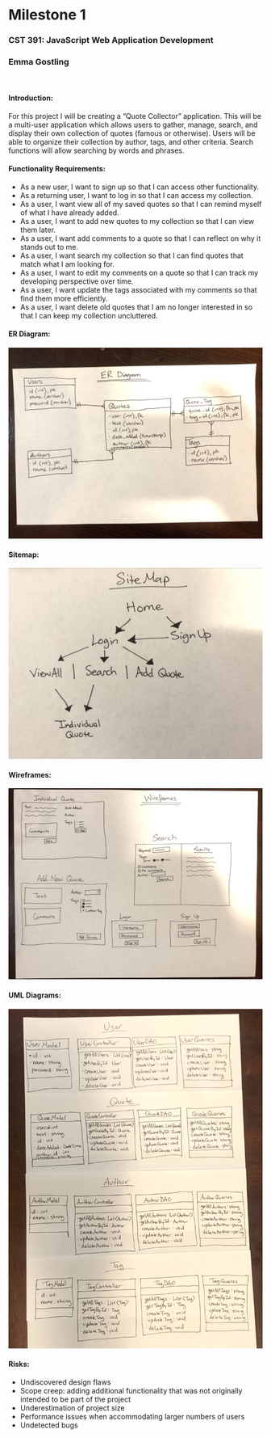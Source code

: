 


# Milestone 1
### CST 391: JavaScript Web Application Development
### Emma Gostling
 
#### Introduction: 
For this project I will be creating a “Quote Collector” application. This will be a multi-user application which allows users to gather, manage, search, and display their own collection of quotes (famous or otherwise). Users will be able to organize their collection by author, tags, and other criteria. Search functions will allow searching by words and phrases. 

#### Functionality Requirements:
-	As a new user, I want to sign up so that I can access other functionality. 
-	As a returning user, I want to log in so that I can access my collection. 
-	As a user, I want view all of my saved quotes so that I can remind myself of what I have already added.
-	As a user, I want to add new quotes to my collection so that I can view them later.
-	As a user, I want add comments to a quote so that I can reflect on why it stands out to me.
-	As a user, I want search my collection so that I can find quotes that match what I am looking for.
-	As a user, I want to edit my comments on a quote so that I can track my developing perspective over time.
-	As a user, I want update the tags associated with my comments so that find them more efficiently. 
-	As a user, I want delete old quotes that I am no longer interested in so that I can keep my collection uncluttered. 


#### ER Diagram:
![ERDiagram](ERDiagram.jpg)

#### Sitemap:
![SiteMap](SiteMap.jpg)

#### Wireframes:
![Wireframes](WireFrames.jpg)

#### UML Diagrams:
![UMLDiagrams](UMLDiagrams.jpg)

#### Risks: 
-	Undiscovered design flaws
-	Scope creep: adding additional functionality that was not originally intended to be part of the project
-	Underestimation of project size
-	Performance issues when accommodating larger numbers of users
-	Undetected bugs

